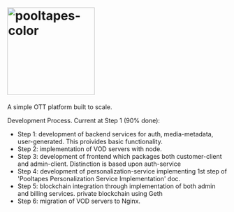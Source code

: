 <!--# ![pooltapes-color](https://user-images.githubusercontent.com/74663147/162610436-542e9389-fce5-44ed-9f50-f47f6b29a910.svg | width=100) -->
# <img src="https://user-images.githubusercontent.com/74663147/162610436-542e9389-fce5-44ed-9f50-f47f6b29a910.svg" alt="pooltapes-color" width="200"/>
A simple OTT platform built to scale.

Development Process. Current at Step 1 (90% done):
<ul>
  <li>Step 1: development of backend services for auth, media-metadata, user-generated. This proivides basic functionality.</li>
  <li>Step 2: implementation of VOD servers with node.</li>
  <li>Step 3: development of frontend which packages both customer-client and admin-client. Distinction is based upon auth-service</li>
  <li>Step 4: development of personalization-service implementing 1st step of 'Pooltapes Personalization Service Implementation' doc.</li>
  <li>Step 5: blockchain integration through implementation of both admin and billing services. private blockchain using Geth</li>
  <li>Step 6: migration of VOD servers to Nginx.</li>
</ul>

